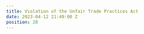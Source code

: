 ```yaml
---
title: Violation of the Unfair Trade Practices Act
date: 2023-04-12 21:49:00 Z
position: 20
---
```


